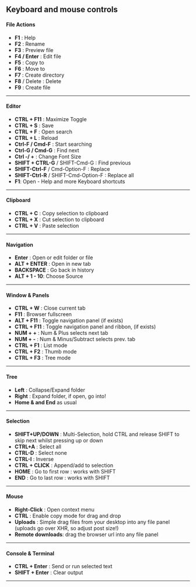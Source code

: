 ## Keyboard and mouse controls

#### File Actions

 - **F1** : Help 
 - **F2** : Rename 
 - **F3** : Preview file 
 - **F4 / Enter** : Edit file
 - **F5** : Copy to
 - **F6** : Move to
 - **F7** : Create directory
 - **F8** / Delete : Delete
 - **F9** : Create file

<hr/>

#### Editor

 - **CTRL + F11** : Maximize Toggle
 - **CTRL + S** : Save
 - **CTRL + F** : Open search
 - **CTRL + L** : Reload
 - **Ctrl-F / Cmd-F** : Start searching
 - **Ctrl-G / Cmd-G** : Find next
 - **Ctrl -/ +** : Change Font Size
 - **SHIFT + CTRL-G** / SHIFT-Cmd-G : Find previous
 - **SHIFT-Ctrl-F** / Cmd-Option-F : Replace
 - **SHIFT-Ctrl-R** / SHIFT-Cmd-Option-F : Replace all
 - **F1**: Open - Help and more Keyboard shortcuts

<hr/>

#### Clipboard

 - **CTRL + C** : Copy selection to clipboard
 - **CTRL + X** : Cut selection to clipboard
 - **CTRL + V** : Paste selection


<hr/>

#### Navigation

 - **Enter** : Open or edit folder or file
 - **ALT + ENTER** : Open in new tab
 - **BACKSPACE** : Go back in history
 - **ALT + 1 - 10**: Choose Source


<hr/>

#### Window & Panels

 - **CTRL + W** : Close current tab
 - **F11** : Browser fullscreen
 - **ALT + F11** : Toggle navigation panel (if exists)
 - **CTRL + F11** : Toggle navigation panel and ribbon, (if exists)
 - **NUM + +** : Num & Plus selects next tab
 - **NUM + -** : Num & Minus/Subtract selects prev. tab
 - **CTRL + F1** : List mode
 - **CTRL + F2** : Thumb mode
 - **CTRL + F3** : Tree mode


<hr/>

#### Tree

 - **Left** : Collapse/Expand folder
 - **Right** : Expand folder, if open, go into!
 - **Home & and End** as usual


<hr/>

#### Selection

 - **SHIFT+UP/DOWN** : Multi-Selection, hold CTRL and release SHIFT to skip next whilst pressing up or down
 - **CTRL+A** : Select all
 - **CTRL-D** : Select none
 - **CTRL-I** : Inverse
 - **CTRL + CLICK** : Append/add to selection
 - **HOME** : Go to first row : works with SHIFT
 - **END** : Go to last row : works with SHIFT


<hr/>

#### Mouse

 - **Right-Click** : Open context menu
 - **CTRL** : Enable copy mode for drag and drop
 - **Uploads** : Simple drag files from your desktop into any file panel (uploads go over XHR, so adjust post size!)
 - **Remote downloads**: drag the browser url into any file panel


<hr/>

#### Console & Terminal

 - **CTRL + Enter** : Send or run selected text
 - **SHIFT + Enter** : Clear output

<hr/>